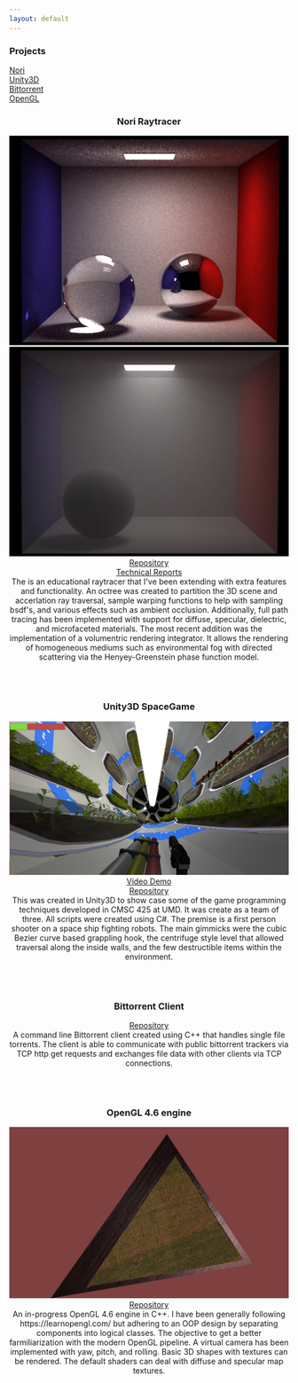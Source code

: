 ```yaml
---
layout: default
---
```



<div align="left">
  <h3>Projects</h3>
  <a href="#740">Nori</a> 
  <br/>
  <a href="#425">Unity3D</a> 
  <br/>
  <a href="#417">Bittorrent</a> 
  <br/>
  <a href="#OpenGL">OpenGL</a> 
  <br/>
</div>
<div align="center">
  <body>
  
  <h3 id="740"> Nori Raytracer </h3>
  <p>
    <img src="images/740/cbox.png">
    <img src="images/740/med_med.png">
    <br/>
    <a href="https://github.com/KyleBeebe/Nori-Raytracer">Repository</a> 
    <br/>
    <a href="https://github.com/KyleBeebe/Nori-Raytracer/tree/master/Reports/PDF">Technical Reports</a> 
    <br/>
    The is an educational raytracer that I've been extending with extra features and functionality. An octree was created to partition the 3D scene and accerlation ray traversal, sample warping functions to help with sampling bsdf's, and various effects such as ambient occlusion. Additionally, full path tracing has been implemented with support for diffuse, specular, dielectric, and microfaceted materials. The most recent addition was the implementation of a volumentric rendering integrator. It allows the rendering of homogeneous mediums such as environmental fog with directed scattering via 
  the Henyey-Greenstein phase function model. 
  </p>
  
  <br/>
  <br/>
  
  <h3 id="425"> Unity3D SpaceGame </h3>
  <p> 
    <img src="images/425/4.jpg" alt="centrifuge">
    <a href="https://www.youtube.com/watch?v=S0BBw31RJLE&t=6s">Video Demo</a> 
    <br/>
    <a href="https://github.com/KyleBeebe/UnitySpaceGame">Repository</a> 
    <br/>
    This was created in Unity3D to show case some of the game programming techniques developed in CMSC 425 at UMD. 
    It was create as a team of three. All scripts were created using C#. The premise is a first person shooter on a space ship fighting 
    robots. The main gimmicks were the cubic Bezier curve based grappling hook, the centrifuge style level that allowed traversal along the inside walls, and the few destructible items within the environment. 
  </p>
  
  <br/>
  <br/>
  
  <h3 id="417"> Bittorrent Client </h3>
  <p>
    <a href="https://github.com/KyleBeebe/Bittorrent-Client">Repository</a> 
    <br/>
    A command line Bittorrent client created using C++ that handles single file torrents. The client is able to communicate with 
    public bittorrent trackers via TCP http get requests and exchanges file data with other clients via TCP connections. 
  </p>
  
  <br/>
  <br/>
  
  <h3 id="OpenGL"> OpenGL 4.6 engine </h3>
  <p>
    <img src="images/OpenGL/triangle.png">
    <a href="https://github.com/KyleBeebe/OpenGLEngine">Repository</a> 
    <br/>
    An in-progress OpenGL 4.6 engine in C++.  I have been generally following https://learnopengl.com/ but adhering to an OOP design 
  by separating components into logical classes. The objective to get a better farmiliarization with the modern OpenGL pipeline. A virtual camera has been implemented with yaw, pitch, and rolling. Basic 3D shapes with textures can be rendered. The default shaders can deal with diffuse and specular map textures. 
  </p>
  </body>
</div>

